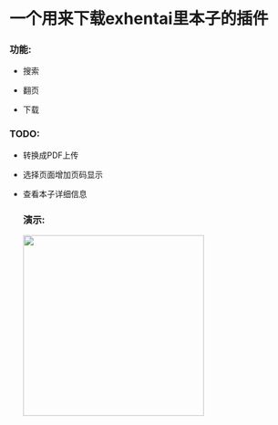 # 一个用来下载exhentai里本子的插件



### 功能:

- 搜索

- 翻页

- 下载

### TODO:

- 转换成PDF上传

- 选择页面增加页码显示

- 查看本子详细信息
  
  ### 演示:
  
  <img src="https://cube-resources.lenovo.com.cn/cube/a0a6feb0bb6196c9873e32cc010a5ba7.jpg" width="317">
